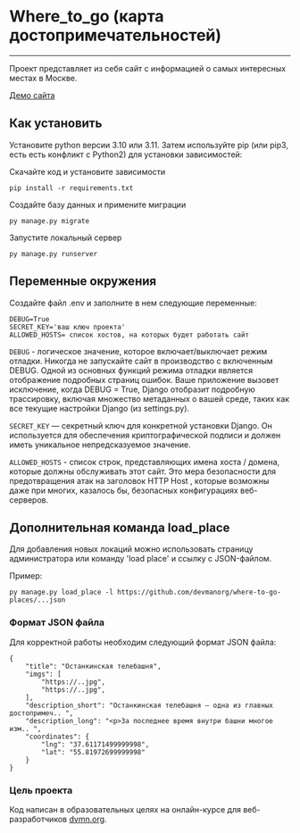# Where_to_go (карта достопримечательностей)
________
Проект представляет из себя сайт с информацией о самых интересных местах в Москве.

[Демо сайта](https://kodunaiff.pythonanywhere.com/)
## Как установить

Установите python версии 3.10 или 3.11. Затем используйте pip (или pip3, есть есть конфликт с Python2) для установки зависимостей:

Скачайте код и установите зависимости

```
pip install -r requirements.txt
```

Создайте базу данных и примените миграции

````
py manage.py migrate
````

Запустите локальный сервер

````
py manage.py runserver
````

## Переменные окружения

Создайте файл .env и заполните в нем следующие переменные:

````
DEBUG=True
SECRET_KEY='ваш ключ проекта'
ALLOWED_HOSTS= список хостов, на которых будет работать сайт
````

`DEBUG` - логическое значение, которое включает/выключает режим отладки.
Никогда не запускайте сайт в производство с включенным DEBUG.
Одной из основных функций режима отладки является отображение подробных страниц ошибок. 
Ваше приложение вызовет исключение, когда DEBUG = True, 
Django отобразит подробную трассировку, включая множество метаданных о 
вашей среде, таких как все текущие настройки Django (из settings.py).

`SECRET_KEY` — секретный ключ для конкретной установки Django. 
Он используется для обеспечения криптографической подписи и должен 
иметь уникальное непредсказуемое значение.

`ALLOWED_HOSTS` - список строк, представляющих имена хоста / домена, 
которые должны обслуживать этот сайт. Это мера безопасности для 
предотвращения атак на заголовок HTTP Host , которые возможны даже при 
многих, казалось бы, безопасных конфигурациях веб-серверов.



## Дополнительная команда load_place

Для добавления новых локаций можно использовать страницу администратора или команду
'load place' и ссылку с JSON-файлом.

Пример:
````
py manage.py load_place -l https://github.com/devmanorg/where-to-go-places/...json
````

### Формат JSON файла
Для корректной работы необходим следующий формат JSON файла:

```
{
    "title": "Останкинская телебашня",
    "imgs": [
        "https://..jpg",
        "https://..jpg",
    ],
    "description_short": "Останкинская телебашня — одна из главных достопримеч.. ",
    "description_long": "<p>За последнее время внутри башни многое изм.. ",
    "coordinates": {
        "lng": "37.61171499999998",
        "lat": "55.81972699999998"
    }
}
```


### Цель проекта

Код написан в образовательных целях на онлайн-курсе для веб-разработчиков [dvmn.org](https://dvmn.org/).
